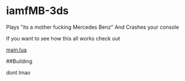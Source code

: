 # iamfMB-3ds
Plays "its a mother fucking Mercedes Benz" And Crashes your console


If you want to see how this all works check out 

[main.lua](src/main.lua)

##Building

dont lmao

